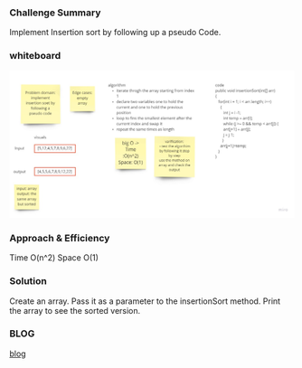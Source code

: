 ### Challenge Summary
Implement Insertion sort by following up a pseudo Code.

### whiteboard

![whiteBoard](https://raw.githubusercontent.com/saraalshater/data-structures-and-algorithms/main/java/codechallange26/gradle/code26.jpg)





### Approach & Efficiency
Time O(n^2) Space O(1)

### Solution
Create an array.
Pass it as a parameter to the insertionSort method.
Print the array to see the sorted version.
### BLOG
[blog](Blog.md)
